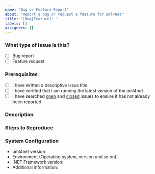 ```yaml
---
name: "Bug or Feature Report"
about: "Report a bug or request a feature for uml4net"
title: "[Bug|Feature]: "
labels: []
assignees: []
---
```


### What type of issue is this?

- [ ] Bug report
- [ ] Feature request

### Prerequisites

- [ ] I have written a descriptive issue title
- [ ] I have verified that I am running the latest version of the uml4net
- [ ] I have searched [open](https://github.com/STARIONGROUP/uml4net/issues) and [closed](https://github.com/STARIONGROUP/uml4net/issues?q=is%3Aissue+is%3Aclosed) issues to ensure it has not already been reported

### Description
<!-- A description of the bug or feature -->

### Steps to Reproduce
<!-- List of steps, sample code, failing test or link to a project that reproduces the behavior -->

### System Configuration
<!-- Tell us about the environment where you are experiencing the bug -->

- uml4net version:   
- Environment (Operating system, version and so on):
- .NET Framework version:
- Additional information:

<!-- Thanks for reporting the issue to uml4net! -->